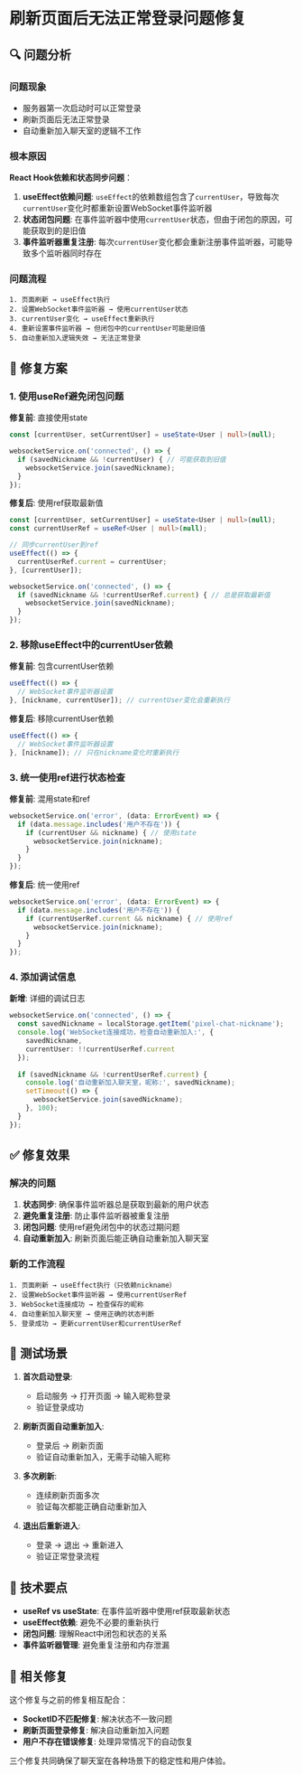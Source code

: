 # 刷新页面后无法正常登录问题修复

## 🔍 问题分析

### 问题现象
- 服务器第一次启动时可以正常登录
- 刷新页面后无法正常登录
- 自动重新加入聊天室的逻辑不工作

### 根本原因
**React Hook依赖和状态同步问题**：

1. **useEffect依赖问题**: `useEffect`的依赖数组包含了`currentUser`，导致每次`currentUser`变化时都重新设置WebSocket事件监听器
2. **状态闭包问题**: 在事件监听器中使用`currentUser`状态，但由于闭包的原因，可能获取到的是旧值
3. **事件监听器重复注册**: 每次`currentUser`变化都会重新注册事件监听器，可能导致多个监听器同时存在

### 问题流程
```
1. 页面刷新 → useEffect执行
2. 设置WebSocket事件监听器 → 使用currentUser状态
3. currentUser变化 → useEffect重新执行
4. 重新设置事件监听器 → 但闭包中的currentUser可能是旧值
5. 自动重新加入逻辑失效 → 无法正常登录
```

## 🔧 修复方案

### 1. 使用useRef避免闭包问题

**修复前**: 直接使用state
```typescript
const [currentUser, setCurrentUser] = useState<User | null>(null);

websocketService.on('connected', () => {
  if (savedNickname && !currentUser) { // 可能获取到旧值
    websocketService.join(savedNickname);
  }
});
```

**修复后**: 使用ref获取最新值
```typescript
const [currentUser, setCurrentUser] = useState<User | null>(null);
const currentUserRef = useRef<User | null>(null);

// 同步currentUser到ref
useEffect(() => {
  currentUserRef.current = currentUser;
}, [currentUser]);

websocketService.on('connected', () => {
  if (savedNickname && !currentUserRef.current) { // 总是获取最新值
    websocketService.join(savedNickname);
  }
});
```

### 2. 移除useEffect中的currentUser依赖

**修复前**: 包含currentUser依赖
```typescript
useEffect(() => {
  // WebSocket事件监听器设置
}, [nickname, currentUser]); // currentUser变化会重新执行
```

**修复后**: 移除currentUser依赖
```typescript
useEffect(() => {
  // WebSocket事件监听器设置
}, [nickname]); // 只在nickname变化时重新执行
```

### 3. 统一使用ref进行状态检查

**修复前**: 混用state和ref
```typescript
websocketService.on('error', (data: ErrorEvent) => {
  if (data.message.includes('用户不存在')) {
    if (currentUser && nickname) { // 使用state
      websocketService.join(nickname);
    }
  }
});
```

**修复后**: 统一使用ref
```typescript
websocketService.on('error', (data: ErrorEvent) => {
  if (data.message.includes('用户不存在')) {
    if (currentUserRef.current && nickname) { // 使用ref
      websocketService.join(nickname);
    }
  }
});
```

### 4. 添加调试信息

**新增**: 详细的调试日志
```typescript
websocketService.on('connected', () => {
  const savedNickname = localStorage.getItem('pixel-chat-nickname');
  console.log('WebSocket连接成功，检查自动重新加入:', { 
    savedNickname, 
    currentUser: !!currentUserRef.current 
  });
  
  if (savedNickname && !currentUserRef.current) {
    console.log('自动重新加入聊天室，昵称:', savedNickname);
    setTimeout(() => {
      websocketService.join(savedNickname);
    }, 100);
  }
});
```

## ✅ 修复效果

### 解决的问题
1. **状态同步**: 确保事件监听器总是获取到最新的用户状态
2. **避免重复注册**: 防止事件监听器被重复注册
3. **闭包问题**: 使用ref避免闭包中的状态过期问题
4. **自动重新加入**: 刷新页面后能正确自动重新加入聊天室

### 新的工作流程
```
1. 页面刷新 → useEffect执行（只依赖nickname）
2. 设置WebSocket事件监听器 → 使用currentUserRef
3. WebSocket连接成功 → 检查保存的昵称
4. 自动重新加入聊天室 → 使用正确的状态判断
5. 登录成功 → 更新currentUser和currentUserRef
```

## 🧪 测试场景

1. **首次启动登录**:
   - 启动服务 → 打开页面 → 输入昵称登录
   - 验证登录成功

2. **刷新页面自动重新加入**:
   - 登录后 → 刷新页面
   - 验证自动重新加入，无需手动输入昵称

3. **多次刷新**:
   - 连续刷新页面多次
   - 验证每次都能正确自动重新加入

4. **退出后重新进入**:
   - 登录 → 退出 → 重新进入
   - 验证正常登录流程

## 📝 技术要点

- **useRef vs useState**: 在事件监听器中使用ref获取最新状态
- **useEffect依赖**: 避免不必要的重新执行
- **闭包问题**: 理解React中闭包和状态的关系
- **事件监听器管理**: 避免重复注册和内存泄漏

## 🔄 相关修复

这个修复与之前的修复相互配合：
- **SocketID不匹配修复**: 解决状态不一致问题
- **刷新页面登录修复**: 解决自动重新加入问题
- **用户不存在错误修复**: 处理异常情况下的自动恢复

三个修复共同确保了聊天室在各种场景下的稳定性和用户体验。
